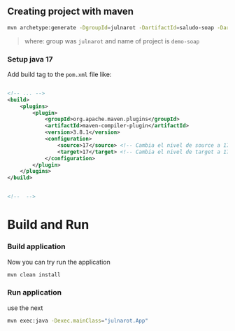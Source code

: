 ## Creating project with maven

```bash
mvn archetype:generate -DgroupId=julnarot -DartifactId=saludo-soap -DarchetypeArtifactId=maven-archetype-quickstart -DinteractiveMode=false
```

> where: group was `julnarot` and name of project is `demo-soap`
### Setup java 17

Add build tag to the `pom.xml` file like:

```xml

<!-- ... -->
<build>
    <plugins>
        <plugin>
            <groupId>org.apache.maven.plugins</groupId>
            <artifactId>maven-compiler-plugin</artifactId>
            <version>3.8.1</version>
            <configuration>
                <source>17</source> <!-- Cambia el nivel de source a 17 -->
                <target>17</target> <!-- Cambia el nivel de target a 17 -->
            </configuration>
        </plugin>
    </plugins>
</build>


<!--  -->

```


# Build and Run


### Build application
Now you can try run the application

```bash
mvn clean install
```

### Run application

use the next
```bash
mvn exec:java -Dexec.mainClass="julnarot.App"
```
